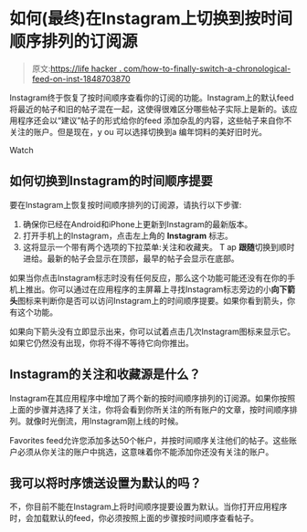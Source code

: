 # 如何(最终)在Instagram上切换到按时间顺序排列的订阅源

> 原文:[https://life hacker . com/how-to-finally-switch-a-chronological-feed-on-inst-1848703870](https://lifehacker.com/how-to-finally-switch-to-a-chronological-feed-on-inst-1848703870)

Instagram终于恢复了按时间顺序查看你的订阅的功能。Instagram上的默认feed将最近的帖子和旧的帖子混在一起，这使得很难区分哪些帖子实际上是新的。该应用程序还会以“建议”帖子的形式给你的feed 添加杂乱的内容，这些帖子来自你不关注的账户。但是现在，y ou 可以选择切换到a 编年饲料的美好旧时光。

Watch

## 如何切换到Instagram的时间顺序提要

要在Instagram上恢复按时间顺序排列的订阅源，请执行以下步骤:

1.  确保你已经在Android和iPhone上更新到Instagram的最新版本。
2.  打开手机上的Instagram，点击左上角的 **Instagram** 标志。
3.  这将显示一个带有两个选项的下拉菜单:关注和收藏夹。 T ap **跟随**切换到顺时进给。最新的帖子会显示在顶部，最早的帖子会显示在底部。

如果当你点击Instagram标志时没有任何反应，那么这个功能可能还没有在你的手机上推出。你可以通过在应用程序的主屏幕上寻找Instagram标志旁边的小**向下箭头**图标来判断你是否可以访问Instagram上的时间顺序提要。如果你看到箭头，你有这个功能。

如果向下箭头没有立即显示出来，你可以试着点击几次Instagram图标来显示它。如果它仍然没有出现，你将不得不等待它向你推出。

## Instagram的关注和收藏源是什么？

Instagram在其应用程序中增加了两个新的按时间顺序排列的订阅源。如果你按照上面的步骤并选择了关注，你将会看到你所关注的所有账户的文章，按时间顺序排列。就像时光倒流，用Instagram刚上线的时候。

Favorites feed允许您添加多达50个帐户，并按时间顺序关注他们的帖子。这些账户必须从你关注的账户中挑选，这意味着你不能添加你还没有关注的账户。

## 我可以将时序馈送设置为默认的吗？

不，你目前不能在Instagram上将时间顺序提要设置为默认。当你打开应用程序时，会加载默认的feed，你必须按照上面的步骤按时间顺序查看帖子。